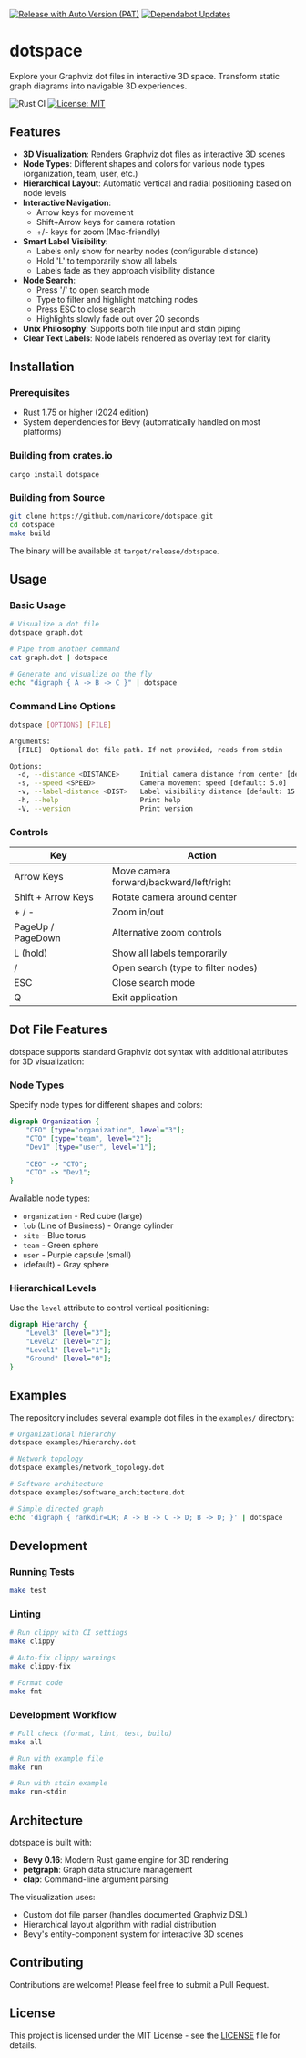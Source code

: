 [![Release with Auto Version (PAT)](https://github.com/navicore/dotspace/actions/workflows/release.yml/badge.svg)](https://github.com/navicore/dotspace/actions/workflows/release.yml)
[![Dependabot Updates](https://github.com/navicore/dotspace/actions/workflows/dependabot/dependabot-updates/badge.svg)](https://github.com/navicore/dotspace/actions/workflows/dependabot/dependabot-updates)

# dotspace

Explore your Graphviz dot files in interactive 3D space. Transform static graph diagrams into navigable 3D experiences.

![Rust CI](https://github.com/navicore/dotspace/workflows/CI/badge.svg)
[![License: MIT](https://img.shields.io/badge/License-MIT-blue.svg)](LICENSE)

## Features

- **3D Visualization**: Renders Graphviz dot files as interactive 3D scenes
- **Node Types**: Different shapes and colors for various node types (organization, team, user, etc.)
- **Hierarchical Layout**: Automatic vertical and radial positioning based on node levels
- **Interactive Navigation**: 
  - Arrow keys for movement
  - Shift+Arrow keys for camera rotation
  - +/- keys for zoom (Mac-friendly)
- **Smart Label Visibility**: 
  - Labels only show for nearby nodes (configurable distance)
  - Hold 'L' to temporarily show all labels
  - Labels fade as they approach visibility distance
- **Node Search**: 
  - Press '/' to open search mode
  - Type to filter and highlight matching nodes
  - Press ESC to close search
  - Highlights slowly fade out over 20 seconds
- **Unix Philosophy**: Supports both file input and stdin piping
- **Clear Text Labels**: Node labels rendered as overlay text for clarity

## Installation

### Prerequisites

- Rust 1.75 or higher (2024 edition)
- System dependencies for Bevy (automatically handled on most platforms)

### Building from crates.io

```
cargo install dotspace
```

### Building from Source

```bash
git clone https://github.com/navicore/dotspace.git
cd dotspace
make build
```

The binary will be available at `target/release/dotspace`.

## Usage

### Basic Usage

```bash
# Visualize a dot file
dotspace graph.dot

# Pipe from another command
cat graph.dot | dotspace

# Generate and visualize on the fly
echo "digraph { A -> B -> C }" | dotspace
```

### Command Line Options

```bash
dotspace [OPTIONS] [FILE]

Arguments:
  [FILE]  Optional dot file path. If not provided, reads from stdin

Options:
  -d, --distance <DISTANCE>     Initial camera distance from center [default: 25.0]
  -s, --speed <SPEED>           Camera movement speed [default: 5.0]
  -v, --label-distance <DIST>   Label visibility distance [default: 15.0]
  -h, --help                    Print help
  -V, --version                 Print version
```

### Controls

| Key | Action |
|-----|--------|
| Arrow Keys | Move camera forward/backward/left/right |
| Shift + Arrow Keys | Rotate camera around center |
| + / - | Zoom in/out |
| PageUp / PageDown | Alternative zoom controls |
| L (hold) | Show all labels temporarily |
| / | Open search (type to filter nodes) |
| ESC | Close search mode |
| Q | Exit application |

## Dot File Features

dotspace supports standard Graphviz dot syntax with additional attributes for 3D visualization:

### Node Types

Specify node types for different shapes and colors:

```dot
digraph Organization {
    "CEO" [type="organization", level="3"];
    "CTO" [type="team", level="2"];
    "Dev1" [type="user", level="1"];
    
    "CEO" -> "CTO";
    "CTO" -> "Dev1";
}
```

Available node types:
- `organization` - Red cube (large)
- `lob` (Line of Business) - Orange cylinder
- `site` - Blue torus
- `team` - Green sphere
- `user` - Purple capsule (small)
- (default) - Gray sphere

### Hierarchical Levels

Use the `level` attribute to control vertical positioning:

```dot
digraph Hierarchy {
    "Level3" [level="3"];
    "Level2" [level="2"];
    "Level1" [level="1"];
    "Ground" [level="0"];
}
```

## Examples

The repository includes several example dot files in the `examples/` directory:

```bash
# Organizational hierarchy
dotspace examples/hierarchy.dot

# Network topology
dotspace examples/network_topology.dot

# Software architecture
dotspace examples/software_architecture.dot

# Simple directed graph
echo 'digraph { rankdir=LR; A -> B -> C -> D; B -> D; }' | dotspace
```

## Development

### Running Tests

```bash
make test
```

### Linting

```bash
# Run clippy with CI settings
make clippy

# Auto-fix clippy warnings
make clippy-fix

# Format code
make fmt
```

### Development Workflow

```bash
# Full check (format, lint, test, build)
make all

# Run with example file
make run

# Run with stdin example
make run-stdin
```

## Architecture

dotspace is built with:
- **Bevy 0.16**: Modern Rust game engine for 3D rendering
- **petgraph**: Graph data structure management
- **clap**: Command-line argument parsing

The visualization uses:
- Custom dot file parser (handles documented Graphviz DSL)
- Hierarchical layout algorithm with radial distribution
- Bevy's entity-component system for interactive 3D scenes

## Contributing

Contributions are welcome! Please feel free to submit a Pull Request.

## License

This project is licensed under the MIT License - see the [LICENSE](LICENSE) file for details.


